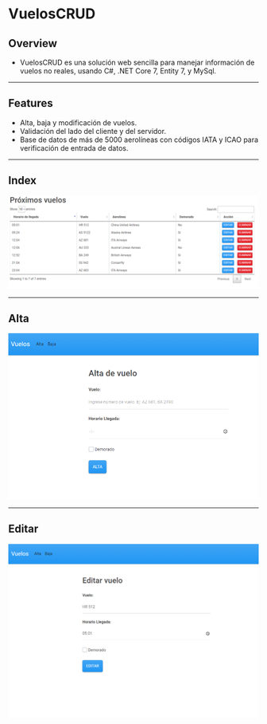 # VuelosCRUD

## Overview
* VuelosCRUD es una solución web sencilla para manejar información de vuelos no reales, usando C#, .NET Core 7, Entity 7, y MySql.
---

## Features
* Alta, baja y modificación de vuelos.
* Validación del lado del cliente y del servidor.
* Base de datos de más de 5000 aerolíneas con códigos IATA y ICAO para verificación de entrada de datos.
---

## Index
![](https://github.com/patorosso/VuelosCRUD/blob/master/readme_images/index.PNG?raw=true)

---

## Alta
![](https://github.com/patorosso/VuelosCRUD/blob/master/readme_images/alta.PNG?raw=true)

---

## Editar
![](https://github.com/patorosso/VuelosCRUD/blob/master/readme_images/edit.PNG?raw=true)


